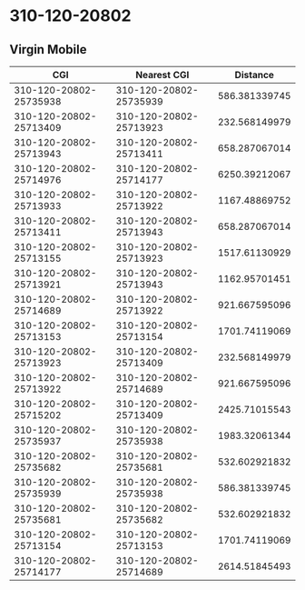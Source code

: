 # 310-120-20802
## Virgin Mobile


| CGI | Nearest CGI | Distance |
|-----|-------------|----------|
| 310-120-20802-25735938 | 310-120-20802-25735939 | 586.381339745 |
| 310-120-20802-25713409 | 310-120-20802-25713923 | 232.568149979 |
| 310-120-20802-25713943 | 310-120-20802-25713411 | 658.287067014 |
| 310-120-20802-25714976 | 310-120-20802-25714177 | 6250.39212067 |
| 310-120-20802-25713933 | 310-120-20802-25713922 | 1167.48869752 |
| 310-120-20802-25713411 | 310-120-20802-25713943 | 658.287067014 |
| 310-120-20802-25713155 | 310-120-20802-25713923 | 1517.61130929 |
| 310-120-20802-25713921 | 310-120-20802-25713943 | 1162.95701451 |
| 310-120-20802-25714689 | 310-120-20802-25713922 | 921.667595096 |
| 310-120-20802-25713153 | 310-120-20802-25713154 | 1701.74119069 |
| 310-120-20802-25713923 | 310-120-20802-25713409 | 232.568149979 |
| 310-120-20802-25713922 | 310-120-20802-25714689 | 921.667595096 |
| 310-120-20802-25715202 | 310-120-20802-25713409 | 2425.71015543 |
| 310-120-20802-25735937 | 310-120-20802-25735938 | 1983.32061344 |
| 310-120-20802-25735682 | 310-120-20802-25735681 | 532.602921832 |
| 310-120-20802-25735939 | 310-120-20802-25735938 | 586.381339745 |
| 310-120-20802-25735681 | 310-120-20802-25735682 | 532.602921832 |
| 310-120-20802-25713154 | 310-120-20802-25713153 | 1701.74119069 |
| 310-120-20802-25714177 | 310-120-20802-25714689 | 2614.51845493 |
